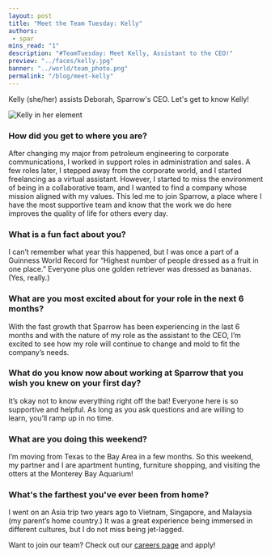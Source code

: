 ```yaml
---
layout: post
title: "Meet the Team Tuesday: Kelly"
authors:
 - spar
mins_read: "1"
description: "#TeamTuesday: Meet Kelly, Assistant to the CEO!"
preview: "../faces/kelly.jpg"
banner: "../world/team_photo.png"
permalink: "/blog/meet-kelly"
---
```


<style>
  .blog-post-content img {
    width: 50%;
    margin-left: auto;
    margin-right: auto;
    display: block;
  }
</style>

Kelly (she/her) assists Deborah, Sparrow's CEO. Let's get to know Kelly!

![Kelly in her element](/assets/images/faces/kelly.jpg)

### How did you get to where you are?

After changing my major from petroleum engineering to corporate communications, I worked in support roles in administration and sales. A few roles later, I stepped away from the corporate world, and I started freelancing as a virtual assistant. However, I started to miss the environment of being in a collaborative team, and I wanted to find a company whose mission aligned with my values. This led me to join Sparrow, a place where I have the most supportive team and know that the work we do here improves the quality of life for others every day.

### What is a fun fact about you?

I can’t remember what year this happened, but I was once a part of a Guinness World Record for “Highest number of people dressed as a fruit in one place.” Everyone plus one golden retriever was dressed as bananas. (Yes, really.)

### What are you most excited about for your role in the next 6 months? 

With the fast growth that Sparrow has been experiencing in the last 6 months and with the nature of my role as the assistant to the CEO, I’m excited to see how my role will continue to change and mold to fit the company’s needs. 

### What do you know now about working at Sparrow that you wish you knew on your first day?

It’s okay not to know everything right off the bat! Everyone here is so supportive and helpful. As long as you ask questions and are willing to learn, you’ll ramp up in no time.

### What are you doing this weekend? 

I’m moving from Texas to the Bay Area in a few months. So this weekend, my partner and I are apartment hunting, furniture shopping, and visiting the otters at the Monterey Bay Aquarium!

### What's the farthest you've ever been from home?

I went on an Asia trip two years ago to Vietnam, Singapore, and Malaysia (my parent’s home country.) It was a great experience being immersed in different cultures, but I do not miss being jet-lagged.

Want to join our team? Check out our [careers page](https://trysparrow.com/careers) and apply!
